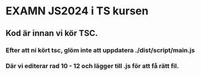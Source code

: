 # EXAMN JS2024 i TS kursen

## Kod är innan vi kör TSC.

### Efter att ni kört tsc, glöm inte att uppdatera ./dist/script/main.js
### Där vi editerar rad 10 - 12 och lägger till .js för att få rätt fil.
